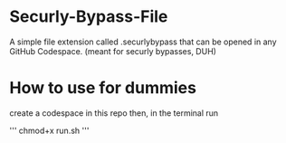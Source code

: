 # Securly-Bypass-File
A simple file extension called .securlybypass that can be opened in any GitHub Codespace. (meant for securly bypasses, DUH)

# How to use for dummies
create a codespace in this repo
then, in the terminal run 

'''
chmod+x run.sh
'''
